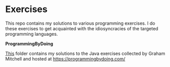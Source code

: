 # Exercises
This repo contains my solutions to various programming exercises. I do these exercises to get acquainted with the idiosyncracies of the targeted programming languages. 


**ProgrammingByDoing**

[This](ccm-chucky/Exercises/ProgrammingByDoing/) folder contains my solutions to the Java exercises collected by Graham Mitchell and hosted at https://programmingbydoing.com/ 
